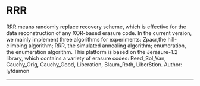 # RRR
RRR means randomly replace recovery scheme, which is effective for the data reconstruction of any XOR-based erasure code. In the current version, we mainly implement three algorithms for experiments: Zpacr,the hill-climbing algorithm; RRR, the simulated annealing algorithm; enumeration, the enumeration algorithm. This platform is based on the Jerasure-1.2 library, which contains a variety of erasure codes: Reed_Sol_Van, Cauchy_Orig, Cauchy_Good, Liberation, Blaum_Roth, Liber8tion.
Author: lyfdamon

- - - - - - - - - - - - - - - - - - - - - - - - - - - - - - - - - - - - - - - - - - - -  - - - - - -

